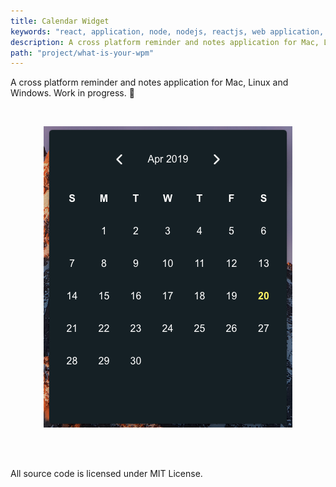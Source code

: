 ```yaml
---
title: Calendar Widget
keywords: "react, application, node, nodejs, reactjs, web application, web, typing, speed, words per minute"
description: A cross platform reminder and notes application for Mac, Linux and Windows.
path: "project/what-is-your-wpm"
---
```


A cross platform reminder and notes application for Mac, Linux and Windows. Work in progress. 🚧

<br />

<p align="center">
<img src="https://raw.githubusercontent.com/rishichawda/calendar-app/master/.github/screenshot.png" />
</p>

<br/>
<br/>

All source code is licensed under MIT License.

